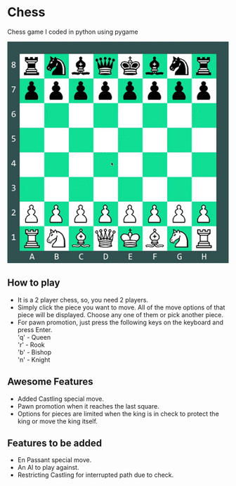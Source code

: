# Chess
Chess game I coded in python using pygame

![](gameplay.gif)

## How to play
* It is a 2 player chess, so, you need 2 players.  
* Simply click the piece you want to move. All of the move options of that piece will be displayed. Choose any one of them or pick another piece.  
* For pawn promotion, just press the following keys on the keyboard and press Enter.  
  'q' - Queen  
  'r' - Rook  
  'b' - Bishop  
  'n' - Knight  

## Awesome Features 
* Added Castling special move.  
* Pawn promotion when it reaches the last square.  
* Options for pieces are limited when the king is in check to protect the king or move the king itself.    


## Features to be added 
* En Passant special move.  
* An AI to play against.  
* Restricting Castling for interrupted path due to check.  
